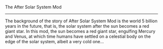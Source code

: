 The After Solar System Mod



_________________________________________________________________________________________________________________________

The background of the story of After Solar System Mod is the world 5 billion years in the future, that is,
the solar system after the sun becomes a red giant star. In this mod, the sun becomes a red giant star,
engulfing Mercury and Venus, at which time humans have settled on a celestial body on the edge of the solar system,
albeit a very cold one...
